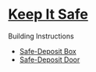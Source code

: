 # [Keep It Safe](https://education.lego.com/en-us/lessons/spike-kickstart-a-business/keep-it-safe)

Building Instructions
- [Safe-Deposit Box](https://education.lego.com/v3/assets/blt293eea581807678a/blt3ee6ec3b5bb66752/5f88027b69efd81ab4debf10/keep-ti-safe-bi-pdf-book1of2.pdf)
- [Safe-Deposit Door](https://education.lego.com/v3/assets/blt293eea581807678a/bltd437f3c489eb2124/5f8802cbe787ed1c0227088b/keep-ti-safe-bi-pdf-book2of2.pdf)
